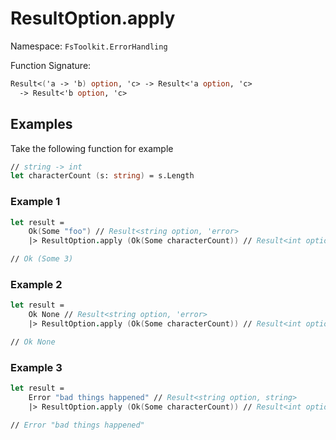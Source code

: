 # ResultOption.apply

Namespace: `FsToolkit.ErrorHandling`

Function Signature:

```fsharp
Result<('a -> 'b) option, 'c> -> Result<'a option, 'c> 
  -> Result<'b option, 'c>
```

## Examples

Take the following function for example

```fsharp
// string -> int
let characterCount (s: string) = s.Length
```

### Example 1

```fsharp
let result =
    Ok(Some "foo") // Result<string option, 'error>
    |> ResultOption.apply (Ok(Some characterCount)) // Result<int option, 'error>

// Ok (Some 3)
```

### Example 2

```fsharp
let result =
    Ok None // Result<string option, 'error>
    |> ResultOption.apply (Ok(Some characterCount)) // Result<int option, 'error>

// Ok None
```

### Example 3

```fsharp
let result =
    Error "bad things happened" // Result<string option, string>
    |> ResultOption.apply (Ok(Some characterCount)) // Result<int option, string>

// Error "bad things happened"
```
